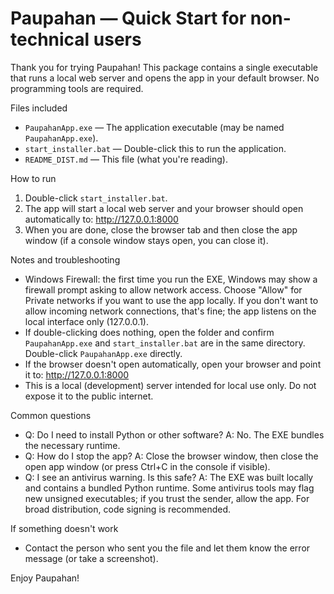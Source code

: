 # Paupahan — Quick Start for non-technical users

Thank you for trying Paupahan! This package contains a single executable that runs a local web server and opens the app in your default browser. No programming tools are required.

Files included
- `PaupahanApp.exe`  — The application executable (may be named `PaupahanApp.exe`).
- `start_installer.bat` — Double-click this to run the application.
- `README_DIST.md` — This file (what you're reading).

How to run
1. Double-click `start_installer.bat`.
2. The app will start a local web server and your browser should open automatically to:
   http://127.0.0.1:8000
3. When you are done, close the browser tab and then close the app window (if a console window stays open, you can close it).

Notes and troubleshooting
- Windows Firewall: the first time you run the EXE, Windows may show a firewall prompt asking to allow network access. Choose "Allow" for Private networks if you want to use the app locally. If you don't want to allow incoming network connections, that's fine; the app listens on the local interface only (127.0.0.1).
- If double-clicking does nothing, open the folder and confirm `PaupahanApp.exe` and `start_installer.bat` are in the same directory. Double-click `PaupahanApp.exe` directly.
- If the browser doesn't open automatically, open your browser and point it to: http://127.0.0.1:8000
- This is a local (development) server intended for local use only. Do not expose it to the public internet.

Common questions
- Q: Do I need to install Python or other software?
  A: No. The EXE bundles the necessary runtime.
- Q: How do I stop the app?
  A: Close the browser window, then close the open app window (or press Ctrl+C in the console if visible).
- Q: I see an antivirus warning. Is this safe?
  A: The EXE was built locally and contains a bundled Python runtime. Some antivirus tools may flag new unsigned executables; if you trust the sender, allow the app. For broad distribution, code signing is recommended.

If something doesn't work
- Contact the person who sent you the file and let them know the error message (or take a screenshot).

Enjoy Paupahan!
